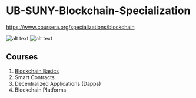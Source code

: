 # UB-SUNY-Blockchain-Specialization
https://www.coursera.org/specializations/blockchain

![alt text](https://upload.wikimedia.org/wikipedia/commons/thumb/3/33/University_at_Buffalo_logo.svg/250px-University_at_Buffalo_logo.svg.png "University at Buffalo")
![alt text](https://upload.wikimedia.org/wikipedia/commons/5/5f/SUNY_brandmark.svg "State University of New York")
## Courses
1. [Blockchain Basics](https://github.com/skielosky/UB-SUNY-Blockchain-Specialization/tree/master/01-blockchain-basics)
2. Smart Contracts
3. Decentralized Applications (Dapps)
4. Blockchain Platforms
